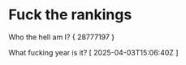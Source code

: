 # Fuck the rankings

Who the hell am I?
{ 28777197 }

What fucking year is it?
[ 2025-04-03T15:06:40Z ]
